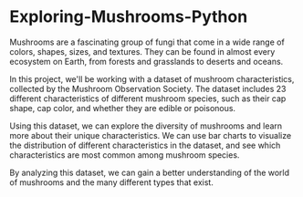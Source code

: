 # Exploring-Mushrooms-Python

Mushrooms are a fascinating group of fungi that come in a wide range of colors, shapes, sizes, and textures. They can be found in almost every ecosystem on Earth, from forests and grasslands to deserts and oceans.

In this project, we'll be working with a dataset of mushroom characteristics, collected by the Mushroom Observation Society. The dataset includes 23 different characteristics of different mushroom species, such as their cap shape, cap color, and whether they are edible or poisonous.

Using this dataset, we can explore the diversity of mushrooms and learn more about their unique characteristics. We can use bar charts to visualize the distribution of different characteristics in the dataset, and see which characteristics are most common among mushroom species.

By analyzing this dataset, we can gain a better understanding of the world of mushrooms and the many different types that exist.
